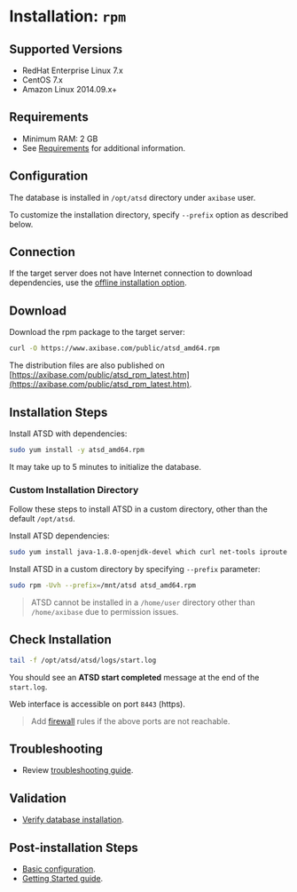 # Installation: `rpm`

## Supported Versions

* RedHat Enterprise Linux 7.x
* CentOS 7.x
* Amazon Linux 2014.09.x+

## Requirements

* Minimum RAM: 2 GB
* See [Requirements](../administration/requirements.md) for additional information.

## Configuration

The database is installed in `/opt/atsd` directory under `axibase` user.

To customize the installation directory, specify `--prefix` option as described below.

## Connection

If the target server does not have Internet connection to download
dependencies, use the [offline installation option](redhat-centos-offline.md).

## Download

Download the rpm package to the target server:

```bash
curl -O https://www.axibase.com/public/atsd_amd64.rpm
```

The distribution files are also published on [https://axibase.com/public/atsd_rpm_latest.htm](https://axibase.com/public/atsd_rpm_latest.htm).

## Installation Steps

Install ATSD with dependencies:

```sh
sudo yum install -y atsd_amd64.rpm
```

It may take up to 5 minutes to initialize the database.

### Custom Installation Directory

Follow these steps to install ATSD in a custom directory, other than the default `/opt/atsd`.

Install ATSD dependencies:

```sh
sudo yum install java-1.8.0-openjdk-devel which curl net-tools iproute
```

Install ATSD in a custom directory by specifying `--prefix` parameter:

```sh
sudo rpm -Uvh --prefix=/mnt/atsd atsd_amd64.rpm
```

> ATSD cannot be installed in a `/home/user` directory other than `/home/axibase` due to permission issues.

## Check Installation

```sh
tail -f /opt/atsd/atsd/logs/start.log
```

You should see an **ATSD start completed** message at the end of the `start.log`.

Web interface is accessible on port `8443` (https).

> Add [firewall](firewall.md) rules if the above ports are not reachable.

## Troubleshooting

* Review [troubleshooting guide](troubleshooting.md).

## Validation

* [Verify database installation](verifying-installation.md).

## Post-installation Steps

* [Basic configuration](post-installation.md).
* [Getting Started guide](../tutorials/getting-started.md).
